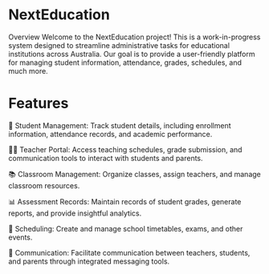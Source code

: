 # NextEducation
Overview
Welcome to the NextEducation project! This is a work-in-progress system designed to streamline administrative tasks for educational institutions across Australia. Our goal is to provide a user-friendly platform for managing student information, attendance, grades, schedules, and much more.

# Features

📝 Student Management: Track student details, including enrollment information, attendance records, and academic performance.

👩‍🏫 Teacher Portal: Access teaching schedules, grade submission, and communication tools to interact with students and parents.

📚 Classroom Management: Organize classes, assign teachers, and manage classroom resources.

📊 Assessment Records: Maintain records of student grades, generate reports, and provide insightful analytics.

📅 Scheduling: Create and manage school timetables, exams, and other events.

💬 Communication: Facilitate communication between teachers, students, and parents through integrated messaging tools.
